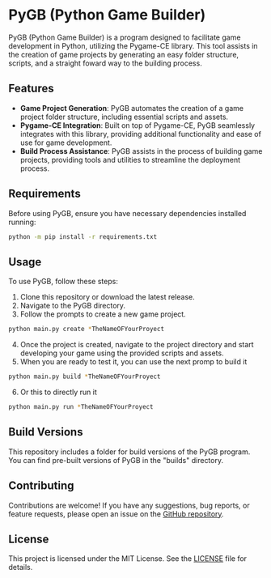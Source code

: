 # PyGB (Python Game Builder)

PyGB (Python Game Builder) is a program designed to facilitate game development in Python, utilizing the Pygame-CE library. This tool assists in the creation of game projects by generating an easy folder structure, scripts, and a straight foward way to the building process.

## Features

- **Game Project Generation**: PyGB automates the creation of a game project folder structure, including essential scripts and assets.
- **Pygame-CE Integration**: Built on top of Pygame-CE, PyGB seamlessly integrates with this library, providing additional functionality and ease of use for game development.
- **Build Process Assistance**: PyGB assists in the process of building game projects, providing tools and utilities to streamline the deployment process.

## Requirements

Before using PyGB, ensure you have necessary dependencies installed running:

```bash
python -m pip install -r requirements.txt
```

## Usage

To use PyGB, follow these steps:

1. Clone this repository or download the latest release.
2. Navigate to the PyGB directory.
3. Follow the prompts to create a new game project.

```bash
python main.py create *TheNameOFYourProyect
```

4. Once the project is created, navigate to the project directory and start developing your game using the provided scripts and assets.
5. When you are ready to test it, you can use the next promp to build it

```bash
python main.py build *TheNameOFYourProyect
```

6. Or this to directly run it

```bash
python main.py run *TheNameOFYourProyect
```

## Build Versions

This repository includes a folder for build versions of the PyGB program. You can find pre-built versions of PyGB in the "builds" directory.

## Contributing

Contributions are welcome! If you have any suggestions, bug reports, or feature requests, please open an issue on the [GitHub repository](https://github.com/NotsumeChan/sdkPyGB).

## License

This project is licensed under the MIT License. See the [LICENSE](LICENSE) file for details.
